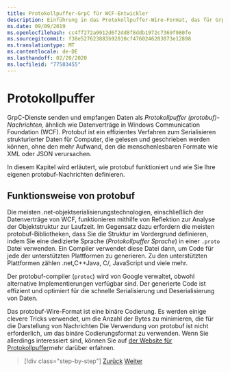 ```yaml
---
title: Protokollpuffer-GrpC für WCF-Entwickler
description: Einführung in das Protokollpuffer-Wire-Format, das für GrpC-Netzwerke verwendet wird.
ms.date: 09/09/2019
ms.openlocfilehash: cc4ff272a9912d6f2dd8f8ddb1972c7369f980fe
ms.sourcegitcommit: f38e527623883b92010cf4760246203073e12898
ms.translationtype: MT
ms.contentlocale: de-DE
ms.lasthandoff: 02/20/2020
ms.locfileid: "77503455"
---
```

# <a name="protocol-buffers"></a>Protokollpuffer

GrpC-Dienste senden und empfangen Daten als *Protokollpuffer (protobuf)-Nachrichten*, ähnlich wie Datenverträge in Windows Communication Foundation (WCF). Protobuf ist ein effizientes Verfahren zum Serialisieren strukturierter Daten für Computer, die gelesen und geschrieben werden können, ohne den mehr Aufwand, den die menschenlesbaren Formate wie XML oder JSON verursachen.

In diesem Kapitel wird erläutert, wie protobuf funktioniert und wie Sie Ihre eigenen protobuf-Nachrichten definieren.

## <a name="how-protobuf-works"></a>Funktionsweise von protobuf

Die meisten .net-objektserialisierungstechnologien, einschließlich der Datenverträge von WCF, funktionieren mithilfe von Reflektion zur Analyse der Objektstruktur zur Laufzeit. Im Gegensatz dazu erfordern die meisten protobuf-Bibliotheken, dass Sie die Struktur im Vordergrund definieren, indem Sie eine dedizierte Sprache (*Protokollpuffer Sprache*) in einer `.proto` Datei verwenden. Ein Compiler verwendet diese Datei dann, um Code für jede der unterstützten Plattformen zu generieren. Zu den unterstützten Plattformen zählen .net,C++Java, C/, JavaScript und viele mehr. 

Der protobuf-compiler (`protoc`) wird von Google verwaltet, obwohl alternative Implementierungen verfügbar sind. Der generierte Code ist effizient und optimiert für die schnelle Serialisierung und Deserialisierung von Daten.

Das protobuf-Wire-Format ist eine binäre Codierung. Es werden einige clevere Tricks verwendet, um die Anzahl der Bytes zu minimieren, die für die Darstellung von Nachrichten Die Verwendung von protobuf ist nicht erforderlich, um das binäre Codierungsformat zu verwenden. Wenn Sie allerdings interessiert sind, können Sie auf [der Website für Protokollpuffer](https://developers.google.com/protocol-buffers/docs/encoding)mehr darüber erfahren.

>[!div class="step-by-step"]
>[Zurück](why-grpc.md)
>[Weiter](protobuf-messages.md)
